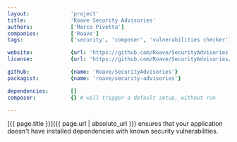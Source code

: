 ```yaml
---
layout:             'project'
title:              'Roave Security Advisories'
authors:            ['Marco Pivetta']
companies:          ['Roave']
tags:               ['security', 'composer', 'vulnerabilities checker']

website:            {url: 'https://github.com/Roave/SecurityAdvisories'}
license:            {url: 'https://github.com/Roave/SecurityAdvisories/blob/master/LICENSE', label: 'MIT License'}

github:             {name: 'Roave/SecurityAdvisories'}
packagist:          {name: 'roave/security-advisories'} 

dependencies:       []
composer:           {} # will trigger a default setup, without run   

---
```


[{{ page.title }}]({{ page.url | absolute_url }}) ensures that your application
doesn't have installed dependencies with known security vulnerabilities.

<!--more--> 
